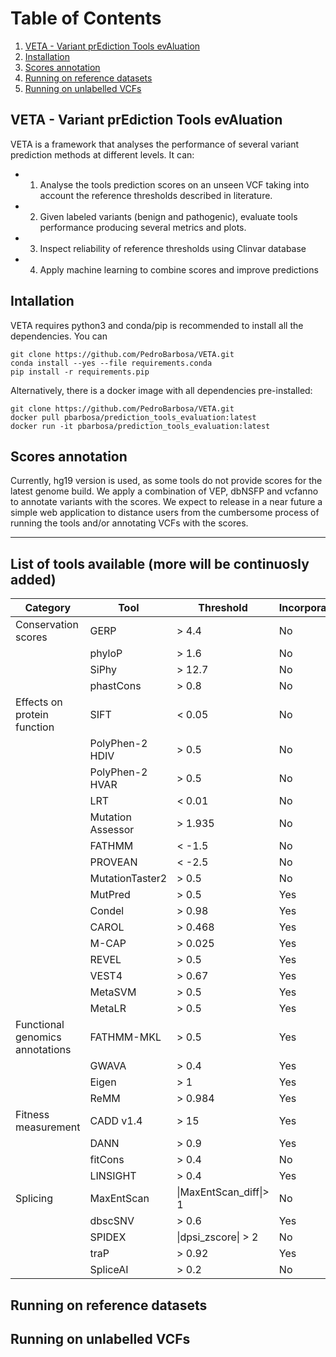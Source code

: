 # Table of Contents
1. [VETA - Variant prEdiction Tools evAluation](#veta)
2. [Installation](#installation)
3. [Scores annotation](#scores-annotation)
4. [Running on reference datasets](#reference)
5. [Running on unlabelled VCFs](#unlabelled)

<a name="veta"></a>
## VETA - Variant prEdiction Tools evAluation
VETA is a framework that analyses the performance of several variant prediction methods at different levels. It can:
  * 1) Analyse the tools prediction scores on an unseen VCF taking into account the reference thresholds described in literature.
  * 2) Given labeled variants (benign and pathogenic), evaluate tools performance producing several metrics and plots.
  * 3) Inspect reliability of reference thresholds using Clinvar database
  * 4) Apply machine learning to combine scores and improve predictions

<a name="installation"></a>
## Intallation
VETA requires python3 and conda/pip is recommended to install all the dependencies. You can

~~~~
git clone https://github.com/PedroBarbosa/VETA.git
conda install --yes --file requirements.conda
pip install -r requirements.pip
~~~~

Alternatively, there is a docker image with all dependencies pre-installed:
~~~~
git clone https://github.com/PedroBarbosa/VETA.git
docker pull pbarbosa/prediction_tools_evaluation:latest
docker run -it pbarbosa/prediction_tools_evaluation:latest
~~~~

<a name="scores-annotation"></a>
## Scores annotation

Currently, hg19 version is used, as some tools do not provide scores for the latest genome build. We apply a combination of VEP, 
dbNSFP and vcfanno to annotate variants with the scores. We expect to release in a near future a simple web application to distance
users from the cumbersome process of running the tools and/or annotating VCFs with the scores. 

---
List of tools available (more will be continuosly added)
---
| Category                        | Tool              | Threshold            | Incorporates_other_scores | Obtained_from |
|---------------------------------|-------------------|----------------------|---------------------------|---------------|
| Conservation scores             | GERP              | > 4.4                | No                        | vcfanno       |
|                                 | phyloP            | > 1.6                | No                        | vcfanno       |
|                                 | SiPhy             | > 12.7               | No                        | vcfanno       |
|                                 | phastCons         | > 0.8                | No                        | vcfanno       |
| Effects on protein function     | SIFT              | < 0.05               | No                        | dbNSFP v4.02  |
|                                 | PolyPhen-2 HDIV   | > 0.5                | No                        | dbNSFP v4.02  |
|                                 | PolyPhen-2 HVAR   | > 0.5                | No                        | dbNSFP v4.02  |
|                                 | LRT               | < 0.01               | No                        | dbNSFP v4.02  |
|                                 | Mutation Assessor | > 1.935              | No                        | dbNSFP v4.02  |
|                                 | FATHMM            | < -1.5               | No                        | dbNSFP v4.02  |
|                                 | PROVEAN           | < -2.5               | No                        | dbNSFP v4.02  |
|                                 | MutationTaster2   | > 0.5                | No                        | dbNSFP v4.02  |
|                                 | MutPred           | > 0.5                | Yes                       | dbNSFP v4.02  |
|                                 | Condel            | >  0.98              | Yes                       | VEP plugin    |
|                                 | CAROL             | > 0.468              | Yes                       | VEP plugin    |
|                                 | M-CAP             | > 0.025              | Yes                       | dbNSFP v4.02  |
|                                 | REVEL             | > 0.5                | Yes                       | dbNSFP v4.02  |
|                                 | VEST4             | > 0.67               | Yes                       | dbNSFP v4.02  |
|                                 | MetaSVM           | > 0.5                | Yes                       | dbNSFP v4.02  |
|                                 | MetaLR            | > 0.5                | Yes                       | dbNSFP v4.02  |
| Functional genomics annotations | FATHMM-MKL        | > 0.5                | Yes                       | vcfanno       |
|                                 | GWAVA             | > 0.4                | Yes                       | vcfanno       |
|                                 | Eigen             | > 1                  | Yes                       | vcfanno       |
|                                 | ReMM              | > 0.984              | Yes                       | custom_script |
| Fitness measurement             | CADD v1.4         | > 15                 | Yes                       | VEP plugin    |
|                                 | DANN              | > 0.9                | Yes                       | custom_script |
|                                 | fitCons           | > 0.4                | No                        | vcfanno       |
|                                 | LINSIGHT          | > 0.4                | Yes                       | vcfanno       |
| Splicing                        | MaxEntScan        | \|MaxEntScan_diff\|> 1 | No                        | VEP plugin    |
|                                 | dbscSNV           | > 0.6                | Yes                       | VEP plugin    |
|                                 | SPIDEX            | \|dpsi_zscore\| > 2    | No                        | vcfanno       |
|                                 | traP              | > 0.92               | Yes                       | vcfanno       |
|                                 | SpliceAI          | > 0.2                | No                        | vcfanno       |

<a name="reference"></a>
## Running on reference datasets

<a name="unlabelled"></a>
## Running on unlabelled VCFs

